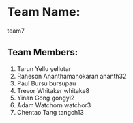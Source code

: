 # Team Name:
team7
## Team Members:
1. Tarun Yellu yellutar
2. Raheson Ananthamanokaran ananth32
3. Paul Bursu bursupau
4. Trevor Whitaker whitake8
5. Yinan Gong gongyi2
6. Adam Watchorn watchor3
7. Chentao Tang tangch13
